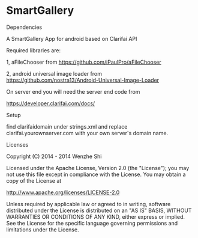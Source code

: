 SmartGallery
============

Dependencies

A SmartGallery App for android based on Clarifai API

Required libraries are:

1, aFileChooser from https://github.com/iPaulPro/aFileChooser

2, android universal image loader from https://github.com/nostra13/Android-Universal-Image-Loader

On server end you will need the server end code from

https://developer.clarifai.com/docs/

Setup

find clarifaidomain under strings.xml and replace clarifai.yourownserver.com with your own server's domain name.

Licenses

Copyright (C) 2014 - 2014 Wenzhe Shi

Licensed under the Apache License, Version 2.0 (the "License");
you may not use this file except in compliance with the License.
You may obtain a copy of the License at

   http://www.apache.org/licenses/LICENSE-2.0

Unless required by applicable law or agreed to in writing, software
distributed under the License is distributed on an "AS IS" BASIS,
WITHOUT WARRANTIES OR CONDITIONS OF ANY KIND, either express or implied.
See the License for the specific language governing permissions and
limitations under the License.

